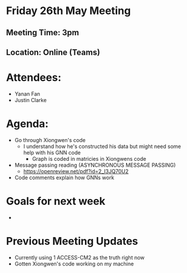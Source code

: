 # Friday 26th May Meeting

## Meeting Time: 3pm

## Location: Online (Teams)

# Attendees:

- Yanan Fan
- Justin Clarke

# Agenda:

- Go through Xiongwen's code
  - I understand how he's constructed his data but might need some help with his GNN code
    - Graph is coded in matricies in Xiongwens code
- Message passing reading (ASYNCHRONOUS MESSAGE PASSING)
  - https://openreview.net/pdf?id=2_I3JQ70U2
- Code comments explain how GNNs work

# Goals for next week

-

# Previous Meeting Updates

- Currently using 1 ACCESS-CM2 as the truth right now
- Gotten Xiongwen's code working on my machine
